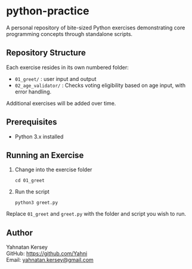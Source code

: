 
# python-practice

A personal repository of bite-sized Python exercises demonstrating core programming concepts through standalone scripts.

## Repository Structure

Each exercise resides in its own numbered folder:

- `01_greet/` : user input and output
- `02_age_validator/` : Checks voting eligibility based on age input, with error handling.  
 


Additional exercises will be added over time.

## Prerequisites

- Python 3.x installed

## Running an Exercise

1. Change into the exercise folder  
       
       cd 01_greet  

2. Run the script  
       
       python3 greet.py  

Replace `01_greet` and `greet.py` with the folder and script you wish to run.

## Author

Yahnatan Kersey  
GitHub: https://github.com/Yahni  
Email: yahnatan.kersey@gmail.com
